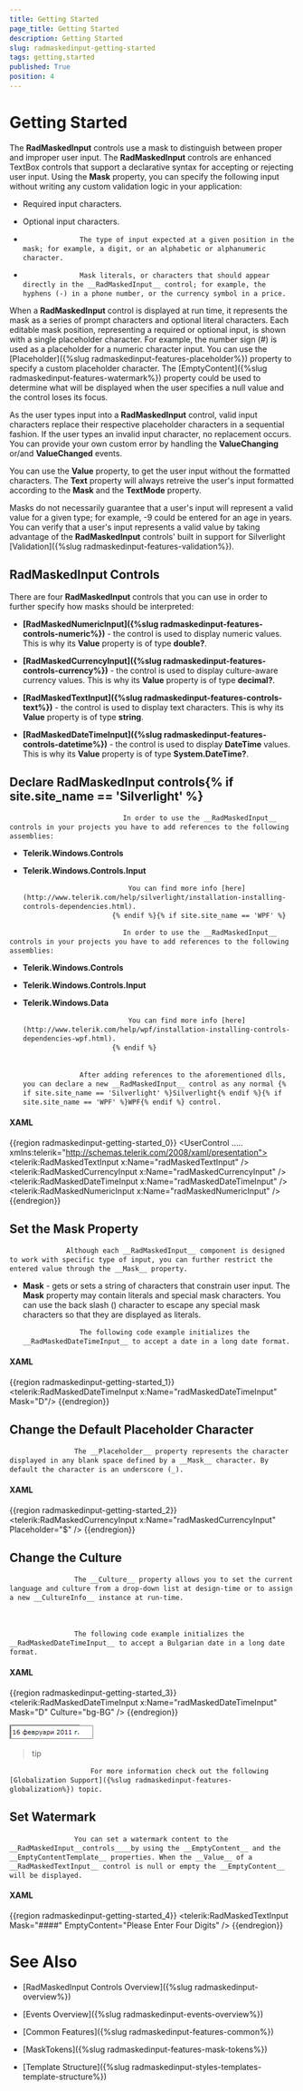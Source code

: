 ```yaml
---
title: Getting Started
page_title: Getting Started
description: Getting Started
slug: radmaskedinput-getting-started
tags: getting,started
published: True
position: 4
---
```


# Getting Started



The __RadMaskedInput__ controls use a mask to distinguish between proper and improper user input. The __RadMaskedInput__ controls are enhanced TextBox controls that support a declarative syntax for accepting or rejecting user input. Using the __Mask__ property, you can specify the following input without writing any custom validation logic in your application:
			

* Required input characters. 

* Optional input characters. 

* 
					The type of input expected at a given position in the mask; for example, a digit, or an alphabetic or alphanumeric character.
				

* 
					Mask literals, or characters that should appear directly in the __RadMaskedInput__ control; for example, the hyphens (-) in a phone number, or the currency symbol in a price.
				

When a __RadMaskedInput__ control is displayed at run time, it represents the mask as a series of prompt characters and optional literal characters. Each editable mask position, representing a required or optional input, is shown with a single placeholder character. For example, the number sign (#) is used as a placeholder for a numeric character input. You can use the [Placeholder]({%slug radmaskedinput-features-placeholder%}) property to specify a custom placeholder character. The [EmptyContent]({%slug radmaskedinput-features-watermark%}) property could be used to determine what will be displayed when the user specifies a null value and the control loses its focus.
			

As the user types input into a __RadMaskedInput__ control, valid input characters replace their respective placeholder characters in a sequential fashion. If the user types an invalid input character, no replacement occurs. You can provide your own custom error by handling the __ValueChanging__ or/and __ValueChanged__ events.
			

You can use the __Value__ property, to get the user input without the formatted characters. The __Text__ property will always retreive the user's input formatted according to the __Mask__ and the __TextMode__ property.
			

Masks do not necessarily guarantee that a user's input will represent a valid value for a given type; for example, -9 could be entered for an age in years. You can verify that a user's input represents a valid value by taking advantage of the __RadMaskedInput__ controls' built in support for Silverlight [Validation]({%slug radmaskedinput-features-validation%}).
			

## RadMaskedInput Controls

There are four __RadMaskedInput__ controls that you can use in order to further specify how masks should be interpreted:
				

* __[RadMaskedNumericInput]({%slug radmaskedinput-features-controls-numeric%})__ - the control is used to display numeric values. This is why its __Value__ property is of type __double?__.
					

* __[RadMaskedCurrencyInput]({%slug radmaskedinput-features-controls-currency%})__ - the control is used to display culture-aware currency values. This is why its __Value__ property is of type __decimal?__.
					

* __[RadMaskedTextInput]({%slug radmaskedinput-features-controls-text%})__ - the control is used to display text characters. This is why its __Value__ property is of type __string__.
					

* __[RadMaskedDateTimeInput]({%slug radmaskedinput-features-controls-datetime%})__ - the control is used to display __DateTime__ values. This is why its __Value__ property is of type __System.DateTime?__.
					

## Declare RadMaskedInput controls{% if site.site_name == 'Silverlight' %}

>


								In order to use the __RadMaskedInput__ controls in your projects you have to add references to the following assemblies:
							

* __Telerik.Windows.Controls__

* __Telerik.Windows.Controls.Input__


								You can find more info [here](http://www.telerik.com/help/silverlight/installation-installing-controls-dependencies.html).
							{% endif %}{% if site.site_name == 'WPF' %}

>




								In order to use the __RadMaskedInput__ controls in your projects you have to add references to the following assemblies:
							

* __Telerik.Windows.Controls__

* __Telerik.Windows.Controls.Input__

* __Telerik.Windows.Data__


								You can find more info [here](http://www.telerik.com/help/wpf/installation-installing-controls-dependencies-wpf.html).
							{% endif %}


					After adding references to the aforementioned dlls, you can declare a new __RadMaskedInput__ control as any normal {% if site.site_name == 'Silverlight' %}Silverlight{% endif %}{% if site.site_name == 'WPF' %}WPF{% endif %} control.
				

#### __XAML__

{{region radmaskedinput-getting-started_0}}
	<UserControl .....
	            xmlns:telerik="http://schemas.telerik.com/2008/xaml/presentation">
	   <StackPanel x:Name="LayoutRoot"
	         Background="White"> 
	       <telerik:RadMaskedTextInput x:Name="radMaskedTextInput" />
	       <telerik:RadMaskedCurrencyInput x:Name="radMaskedCurrencyInput" />
	       <telerik:RadMaskedDateTimeInput x:Name="radMaskedDateTimeInput" /> 
	       <telerik:RadMaskedNumericInput x:Name="radMaskedNumericInput" /> 
	   </StackPanel>
	</UserControl>
	{{endregion}}





## Set the Mask Property


				  Although each __RadMaskedInput__ component is designed to work with specific type of input, you can further restrict the entered value through the __Mask__ property. 
				

* __Mask__ - gets or sets a string of characters that constrain user input. The __Mask__ property may contain literals and special mask characters. You can use the back slash (\) character to escape any special mask characters so that they are displayed as literals.
					


					The following code example initializes the __RadMaskedDateTimeInput__ to accept a date in a long date format.
				

#### __XAML__

{{region radmaskedinput-getting-started_1}}
	<telerik:RadMaskedDateTimeInput x:Name="radMaskedDateTimeInput" Mask="D"/>
	{{endregion}}



## Change the Default Placeholder Character


					The __Placeholder__ property represents the character displayed in any blank space defined by a __Mask__ character. By default the character is an underscore (_).
				

#### __XAML__

{{region radmaskedinput-getting-started_2}}
	<telerik:RadMaskedCurrencyInput x:Name="radMaskedCurrencyInput" Placeholder="$" />
	{{endregion}}





## Change the Culture


					The __Culture__ property allows you to set the current language and culture from a drop-down list at design-time or to assign a new __CultureInfo__ instance at run-time.
				


					The following code example initializes the __RadMaskedDateTimeInput__ to accept a Bulgarian date in a long date format.
				

#### __XAML__

{{region radmaskedinput-getting-started_3}}
	<telerik:RadMaskedDateTimeInput x:Name="radMaskedDateTimeInput"
	                                Mask="D"
	                                Culture="bg-BG" />
	{{endregion}}



![](images/RadMaskedInput_getting_started_culture_datetime.png)

>tip


						For more information check out the following [Globalization Support]({%slug radmaskedinput-features-globalization%}) topic.
					

## Set Watermark


					You can set a watermark content to the __RadMaskedInput__controls____by using the __EmptyContent__ and the __EmptyContentTemplate__ properties. When the __Value__ of a __RadMaskedTextInput__ control is null or empty the __EmptyContent__ will be displayed.
				

#### __XAML__

{{region radmaskedinput-getting-started_4}}
	<telerik:RadMaskedTextInput Mask="####" EmptyContent="Please Enter Four Digits" />
	{{endregion}}



# See Also

 * [RadMaskedInput Controls Overview]({%slug radmaskedinput-overview%})

 * [Events Overview]({%slug radmaskedinput-events-overview%})

 * [Common Features]({%slug radmaskedinput-features-common%})

 * [MaskTokens]({%slug radmaskedinput-features-mask-tokens%})

 * [Template Structure]({%slug radmaskedinput-styles-templates-template-structure%})
